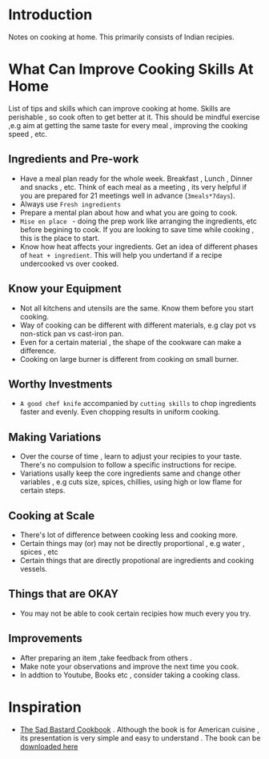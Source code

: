 # Introduction

Notes on cooking at home. This primarily consists of Indian recipies. 

# What Can Improve Cooking Skills At Home

List of tips and skills which can improve cooking at home. Skills are perishable , so cook often to get better at it. This should be mindful exercise ,e.g aim at getting the same taste for every meal , improving the cooking speed , etc. 

## Ingredients and Pre-work
-  Have a meal plan ready for the whole week. Breakfast , Lunch , Dinner and snacks , etc. Think of each meal as a meeting , its very helpful if you are prepared for 21 meetings well in advance (`3meals*7days`).
- Always use `Fresh ingredients`
- Prepare a mental plan about how and what you are going to cook.
- `Mise en place ` - doing the prep work like arranging the ingredients, etc before begining to cook. If you are looking to save time while cooking , this is the place to start.
- Know how heat affects your ingredients. Get an idea of different phases of `heat + ingredient`. This will help you undertand if a recipe undercooked vs over cooked.

## Know your Equipment
- Not all kitchens and utensils are the same. Know them before you start cooking.
- Way of cooking can be different with different materials, e.g clay pot vs non-stick pan vs cast-iron pan.
- Even for a certain material , the shape of the cookware can make a difference.
- Cooking on large burner is different from cooking on small burner.

## Worthy Investments
- `A good chef knife` accompanied by `cutting skills` to chop ingredients faster and evenly. Even chopping results in uniform cooking.

## Making Variations
- Over the course of time , learn to adjust your recipies to your taste. There's no compulsion to follow a specific instructions for recipe.
- Variations usally keep the core ingredients same and change other variables , e.g cuts size, spices, chillies, using high or low flame for certain steps.  

## Cooking at Scale
- There's lot of difference between cooking less and cooking more.
- Certain things may (or) may not be directly proportional , e.g water , spices , etc
- Certain things that are directly propotional are ingredients and cooking vessels.


## Things that are OKAY
 - You may not be able to cook certain recipies how much every you try.
  

## Improvements
- After preparing an item ,take feedback from others .
- Make note your observations and improve the next time you cook.
- In addtion to Youtube, Books etc , consider taking a cooking class.


# Inspiration
- [The Sad Bastard Cookbook](https://nightbeatseu.ca/works/the-sad-bastard-cookbook/) . Although the book is for American cuisine , its presentation is very simple and easy to understand . The book can be [downloaded here](https://nightbeatseu.ca/works/the-sad-bastard-cookbook/) 
